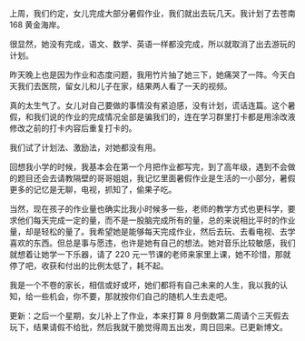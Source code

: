 上周，我们约定，女儿完成大部分暑假作业，我们就出去玩几天。我计划了去苍南 168 黄金海岸。

很显然，她没有完成，语文、数学、英语一样都没完成，所以就取消了出去游玩的计划。

昨天晚上也是因为作业和态度问题，我用竹片抽了她三下，她痛哭了一阵。今天白天我们去医院，留女儿和儿子在家，结果两人看了一天的视频。

真的太生气了。女儿对自己要做的事情没有紧迫感，没有计划，谎话连篇。这个暑假，和我们说的作业的完成情况全部是骗我们的，连在学习群里打卡都是用涂改液修改之前的打卡内容后重复打卡的。

我们试了计划法、激励法，对她都没有用。

回想我小学的时候，我基本会在第一个月把作业都写完，到了高年级，遇到不会做的题目还会去请教隔壁的哥哥姐姐，我记忆里面暑假作业是生活的一小部分，暑假更多的记忆是无聊，电视，抓知了，偷果子吃。

当然，现在孩子的作业量也确实比我小时候多一些，老师的教学方式也更科学，要求他们每天完成一定的量，而不是一股脑完成所有的量，总的来说相比平时的作业量，却是轻松的量了。我希望她是能够每天完成作业，然后去玩、去看电视、去学喜欢的东西。但总是事与愿违，也许是她有自己的想法。她对音乐比较敏感，我们就想着让她学一下乐器，请了 220 元一节课的老师来家里上课，她不珍惜，那就停了吧，收获和付出的比例太低了，耗不起。

我是一个不卷的家长，相信或好或坏，她们都将有自己未来的人生，我以我的认知，给一些机会，你不要，那就按你们自己的随机人生去走吧。

更新：之后一个星期，女儿补上了作业，本来打算 8 月倒数第二周请个三天假去玩下，结果请假不给批，然后我就干脆觉得周五出发，周日回来。已更新博文。
